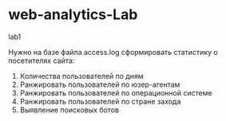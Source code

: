 # web-analytics-Lab

lab1

Нужно на базе файла access.log сформировать статистику о посетителях сайта:
1. Количества пользователей по дням
2. Ранжировать пользователей по юзер-агентам
3. Ранжировать пользователей по операционной системе
4. Ранжировать пользователей по стране захода
5. Выявление поисковых ботов
